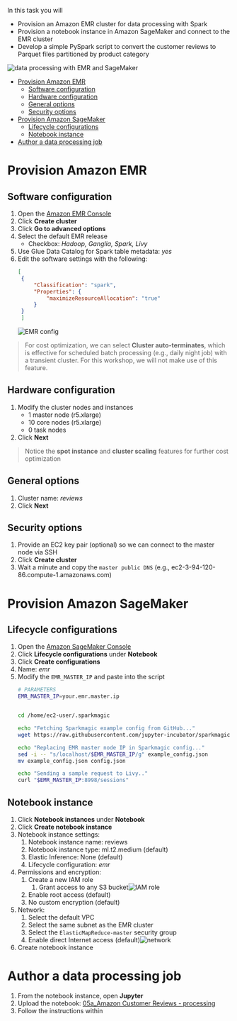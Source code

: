 In this task you will
* Provision an Amazon EMR cluster for data processing with Spark
* Provision a notebook instance in Amazon SageMaker and connect to the EMR cluster
* Develop a simple PySpark script to convert the customer reviews to Parquet files partitioned by product category

![data processing with EMR and SageMaker](images/05_processing.png)

- [Provision Amazon EMR](#provision-amazon-emr)
  - [Software configuration](#software-configuration)
  - [Hardware configuration](#hardware-configuration)
  - [General options](#general-options)
  - [Security options](#security-options)
- [Provision Amazon SageMaker](#provision-amazon-sagemaker)
  - [Lifecycle configurations](#lifecycle-configurations)
  - [Notebook instance](#notebook-instance)
- [Author a data processing job](#author-a-data-processing-job)

# Provision Amazon EMR

## Software configuration

1. Open the [Amazon EMR Console](https://console.aws.amazon.com/elasticmapreduce/home?)
2. Click **Create cluster**
3. Click **Go to advanced options**
4. Select the default EMR release
   * Checkbox: *Hadoop, Ganglia, Spark, Livy*
5. Use Glue Data Catalog for Spark table metadata: *yes*
6. Edit the software settings with the following:
   ```json
   [
    {
        "Classification": "spark",
        "Properties": {
            "maximizeResourceAllocation": "true"
        }
    }
    ]
   ```
   ![EMR config](images/emr-config.png)

> For cost optimization, we can select **Cluster auto-terminates**, which is effective for scheduled batch processing (e.g., daily night job) with a transient cluster. For this workshop, we will not make use of this feature.

## Hardware configuration

1. Modify the cluster nodes and instances
   * 1 master node (r5.xlarge)
   * 10 core nodes (r5.xlarge)
   * 0 task nodes
2. Click **Next**

> Notice the **spot instance** and **cluster scaling** features for further cost optimization

## General options
1. Cluster name: *reviews*
2. Click **Next**

## Security options
1. Provide an EC2 key pair (optional) so we can connect to the master node via SSH
2. Click **Create cluster**
3. Wait a minute and copy the `master public DNS` (e.g., ec2-3-94-120-86.compute-1.amazonaws.com)

# Provision Amazon SageMaker

## Lifecycle configurations

1. Open the [Amazon SageMaker Console](https://console.aws.amazon.com/sagemaker/home)
1. Click **Lifecycle configurations** under **Notebook**
2. Click **Create configurations**
3. Name: *emr*
4. Modify the `EMR_MASTER_IP` and paste into the script
    ```bash
    # PARAMETERS
    EMR_MASTER_IP=your.emr.master.ip


    cd /home/ec2-user/.sparkmagic

    echo "Fetching Sparkmagic example config from GitHub..."
    wget https://raw.githubusercontent.com/jupyter-incubator/sparkmagic/master/sparkmagic/example_config.json

    echo "Replacing EMR master node IP in Sparkmagic config..."
    sed -i -- "s/localhost/$EMR_MASTER_IP/g" example_config.json
    mv example_config.json config.json

    echo "Sending a sample request to Livy.."
    curl "$EMR_MASTER_IP:8998/sessions"                                    
    ```

## Notebook instance

1. Click **Notebook instances** under **Notebook**
3. Click **Create notebook instance**
4. Notebook instance settings:
   1. Notebook instance name: reviews
   2. Notebook instance type: ml.t2.medium (default)
   3. Elastic Inference: None (default)
   4. Lifecycle configuration: *emr*
5. Permissions and encryption:
   1. Create a new IAM role
      1. Grant access to any S3 bucket![IAM role](images/sagemaker-iam.png)
   2. Enable root access (default)
   3. No custom encryption (default)
6. Network:
   1. Select the default VPC
   2. Select the same subnet as the EMR cluster
   3. Select the `ElasticMapReduce-master` security group
   4. Enable direct Internet access (default)![network](images/sagemaker-network.png)
7. Create notebook instance

# Author a data processing job

1. From the notebook instance, open **Jupyter**
2. Upload the notebook: [05a_Amazon Customer Reviews - processing](05a_Amazon%20Customer%20Reviews%20-%20processing.ipynb)
3. Follow the instructions within